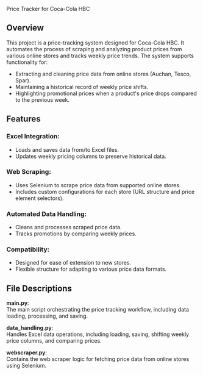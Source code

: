 Price Tracker for Coca-Cola HBC

Overview
--------
This project is a price-tracking system designed for Coca-Cola HBC. It automates the process of scraping and analyzing product prices from various online stores and tracks weekly price trends. The system supports functionality for:

- Extracting and cleaning price data from online stores (Auchan, Tesco, Spar).
- Maintaining a historical record of weekly price shifts.
- Highlighting promotional prices when a product's price drops compared to the previous week.

Features
--------
### Excel Integration:
- Loads and saves data from/to Excel files.
- Updates weekly pricing columns to preserve historical data.

### Web Scraping:
- Uses Selenium to scrape price data from supported online stores.
- Includes custom configurations for each store (URL structure and price element selectors).

### Automated Data Handling:
- Cleans and processes scraped price data.
- Tracks promotions by comparing weekly prices.

### Compatibility:
- Designed for ease of extension to new stores.
- Flexible structure for adapting to various price data formats.

File Descriptions
------------------
**main.py**:  
The main script orchestrating the price tracking workflow, including data loading, processing, and saving.

**data_handling.py**:  
Handles Excel data operations, including loading, saving, shifting weekly price columns, and comparing prices.

**webscraper.py**:  
Contains the web scraper logic for fetching price data from online stores using Selenium.
